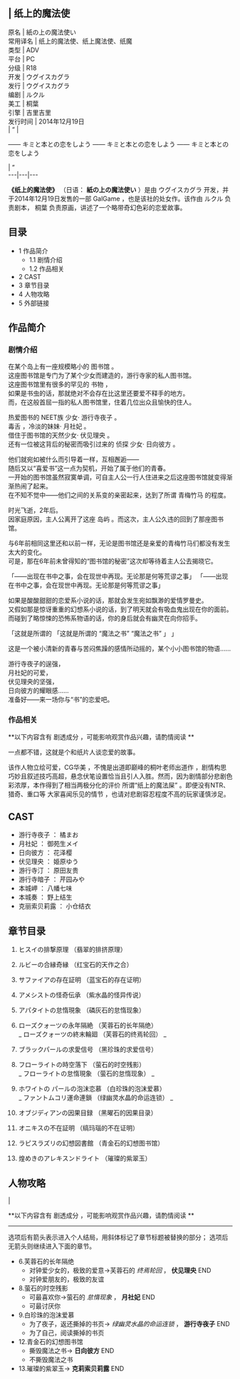 |  纸上的魔法使  
---  
原名  |  紙の上の魔法使い   
常用译名  |  纸上的魔法使、纸上魔法使、纸魔   
类型  |  ADV   
平台  |  PC   
分级  |  R18   
开发  |  ウグイスカグラ   
发行  |  ウグイスカグラ   
编剧  |  ルクル   
美工  |  桐葉   
引擎  |  吉里吉里   
发行时间  |  2014年12月19日   
|  “  | 

——  キミと本との恋をしよう  ——  キミと本との恋をしよう  ——  キミと本との恋をしよう

|  ”  
---|---|---  
  
**《纸上的魔法使》** （日语：  **紙の上の魔法使い** ）是由  ウグイスカグラ  开发，并于2014年12月19日发售的一部  GalGame
，也是该社的处女作。该作由  ルクル  负责剧本，  桐葉  负责原画，讲述了一个略带奇幻色彩的恋爱故事。

##  目录

  * 1  作品简介 
    * 1.1  剧情介绍 
    * 1.2  作品相关 
  * 2  CAST 
  * 3  章节目录 
  * 4  人物攻略 
  * 5  外部链接 

##  作品简介

###  剧情介绍

在某个岛上有一座规模略小的  图书馆  。  
这座图书馆是专门为了某个少女而建造的，游行寺家的私人图书馆。  
这座图书馆里有很多的罕见的  书物  ，  
如果是书虫的话，那就绝对不会存在比这里还要爱不释手的地方。  
而，在这般首屈一指的私人图书馆里，住着几位出众且愉快的住人。  
  
热爱图书的  NEET族  少女·  游行寺夜子  。  
毒舌  ，冷淡的妹妹·  月社妃  。  
借住于图书馆的天然少女·  伏见理央  。  
还有一位被这背后的秘密而吸引过来的  侦探  少女·  日向彼方  。  
  
他们就宛如被什么而引导着一样，互相邂逅——  
随后又以“喜爱书”这一点为契机，开始了属于他们的青春。  
一开始的图书馆虽然寂寞单调，可自主人公一行人住进来之后这座图书馆就变得渐渐热闹了起来。  
在不知不觉中——他们之间的关系变的亲密起来，达到了所谓  青梅竹马  的程度。  
  
时光飞逝，2年后。  
因家庭原因，主人公离开了这座  岛屿  。而这次，主人公久违的回到了那座图书馆。  
  
与6年前相同这里还和以前一样，无论是图书馆还是亲爱的青梅竹马们都没有发生太大的变化。  
可是，那在6年前未曾得知的“图书馆的秘密”这次却等待着主人公去揭晓它。  
  
「——出现在书中之事，会在现世中再现。无论那是何等荒谬之事」  「——出现在书中之事，会在现世中再现。无论那是何等荒谬之事」  
  
如果是酸酸甜甜的恋爱系小说的话，那就会发生宛如飘渺的爱情罗曼史。  
又假如那是惊讶重重的幻想系小说的话，到了明天就会有吸血鬼出现在你的面前。  
而碰到了略惊悚的恐怖系物语的话，你的身后就会有幽灵在向你招手。  
  
「这就是所谓的  「这就是所谓的  “魔法之书”  “魔法之书”  」  」  
  
这是一个被小清新的青春与苦闷焦躁的感情所动摇的，某个小小图书馆的物语……  
  
游行寺夜子的逞强，  
月社妃的可爱，  
伏见理央的坚强，  
日向彼方的耀眼感……  
准备好——来一场你与“书”的恋爱吧。

###  作品相关

**以下内容含有 剧透成分  ，可能影响观赏作品兴趣，请酌情阅读 **

一点都不错，这就是个和纸片人谈恋爱的故事。

该作人物立绘可爱，CG华美  ，不愧是出道即巅峰的桐叶老师出道作
，剧情构思巧妙且叙述技巧高超，悬念伏笔设置恰当且引人入胜。然而，因为剧情部分悲剧色彩浓厚，本作得到了相当两极分化的评价  所谓“纸上的魔法屎”
。即便没有NTR、猎奇、重口等  大家喜闻乐见的情节  ，也请对悲剧容忍程度不高的玩家谨慎涉足。

##  CAST

  * 游行寺夜子  ：  橘まお 
  * 月社妃  ：  御苑生メイ 
  * 日向彼方  ：  花泽樱 
  * 伏见理央  ：  姫原ゆう 
  * 游行寺汀  ：  原田友贵 
  * 游行寺暗子  ：  芹园みや 
  * 本城岬  ：  八幡七味 
  * 本城奏  ：  野上结生 
  * 克丽索贝莉露  ：  小仓结衣 

##  章节目录

  1. ヒスイの排撃原理  （翡翠的排挤原理） 
  2. ルビーの合縁奇縁  （红宝石的天作之合） 
  3. サファイアの存在証明  （蓝宝石的存在证明） 
  4. アメシストの怪奇伝承  （紫水晶的怪异传说） 
  5. アパタイトの怠惰現象  （磷灰石的怠惰现象） 
  6. ローズクォーツの永年隔絶  （芙蓉石的长年隔绝）   
_ ローズクォーツの終末輪廻  （芙蓉石的终焉轮回） _

  7. ブラックパールの求愛信号  （黑珍珠的求爱信号） 
  8. フローライトの時空落下  （萤石的时空残影）   
_ フローライトの怠惰現象  （萤石的怠惰现象） _

  9. ホワイトの パールの泡沫恋慕  （白珍珠的泡沫爱慕）   
_ ファントムコリ運命連鎖  （绿幽灵水晶的命运连锁） _

  10. オブジディアンの因果目録  （黑曜石的因果目录） 
  11. オニキスの不在証明  （缟玛瑙的不在证明） 
  12. ラピスラズリの幻想図書館  （青金石的幻想图书馆） 
  13. 煌めきのアレキスンドライト  （璀璨的紫翠玉） 

##  人物攻略

|

**以下内容含有 剧透成分  ，可能影响观赏作品兴趣，请酌情阅读 **  
  
---  
选项后有箭头表示进入个人结局，用斜体标记了章节标题被替换的部分； 选项后无箭头则继续进入下面的章节。 </br>

  * 6.芙蓉石的长年隔绝 
    * 对钟爱少女的，极致的爱意→芙蓉石的 _终焉轮回_ ， **伏见理央** END 
    * 对钟爱朋友的，极致的友谊 
  * 8.萤石的时空残影 
    * 可最喜欢你→萤石的 _怠惰现象_ ， **月社妃** END 
    * 可最讨厌你 
  * 9.白珍珠的泡沫爱慕 
    * 为了夜子，返还撕掉的书页→ _绿幽灵水晶的命运连锁_ ， **游行寺夜子** END 
    * 为了自己，阅读撕掉的书页 
  * 12.青金石的幻想图书馆 
    * 撕毁魔法之书→ **日向彼方** END 
    * 不撕毁魔法之书 
  * 13.璀璨的紫翠玉→ **克莉索贝莉露** END 

  
  
  